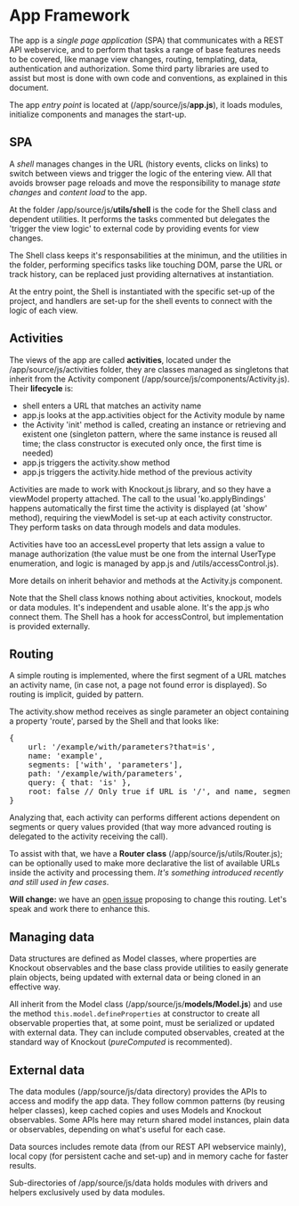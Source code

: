 # App Framework
The app is a *single page application* (SPA) that communicates with a REST API webservice, and to perform that tasks a range of base features needs to be covered, like manage view changes, routing, templating, data, authentication and authorization. Some third party libraries are used to assist but most is done with own code and conventions, as explained in this document.

The app *entry point* is located at (/app/source/js/**app.js**), it loads modules, initialize components and manages the start-up.

## SPA
A *shell* manages changes in the URL (history events, clicks on links) to switch between views and trigger the logic of the entering view. All that avoids browser page reloads and move the responsibility to manage *state changes* and *content load* to the app.

At the folder /app/source/js/**utils/shell** is the code for the Shell class and dependent utilities. It performs the tasks commented but delegates the 'trigger the view logic' to external code by providing events for view changes.

The Shell class keeps it's responsabilities at the minimun, and the utilities in the folder, performing specifics tasks like touching DOM, parse the URL or track history, can be replaced just providing alternatives at instantiation.

At the entry point, the Shell is instantiated with the specific set-up of the project, and handlers are set-up for the shell events to connect with the logic of each view.

## Activities
The views of the app are called **activities**, located under the /app/source/js/activities folder, they are classes managed as singletons that inherit from the Activity component (/app/source/js/components/Activity.js). Their **lifecycle** is:
- shell enters a URL that matches an activity name
- app.js looks at the app.activities object for the Activity module by name
- the Activity 'init' method is called, creating an instance or retrieving and existent one (singleton pattern, where the same instance is reused all time; the class constructor is executed only once, the first time is needed)
- app.js triggers the activity.show method
- app.js triggers the activity.hide method of the previous activity

Activities are made to work with Knockout.js library, and so they have a viewModel property attached. The call to the usual 'ko.applyBindings' happens automatically the first time the activity is displayed (at 'show' method), requiring the viewModel is set-up at each activity constructor. They perform tasks on data through models and data modules.

Activities have too an accessLevel property that lets assign a value to manage authorization (the value must be one from the internal UserType enumeration, and logic is managed by app.js and /utils/accessControl.js).

More details on inherit behavior and methods at the Activity.js component.

Note that the Shell class knows nothing about activities, knockout, models or data modules. It's independent and usable alone. It's the app.js who connect them. The Shell has a hook for accessControl, but implementation is provided externally.

## Routing
A simple routing is implemented, where the first segment of a URL matches an activity name, (in case not, a page not found error is displayed). So routing is implicit, guided by pattern.

The activity.show method receives as single parameter an object containing a property 'route', parsed by the Shell and that looks like:
<pre>
{
    url: '/example/with/parameters?that=is',
    name: 'example',
    segments: ['with', 'parameters'],
    path: '/example/with/parameters',
    query: { that: 'is' },
    root: false // Only true if URL is '/', and name, segments and path will be null
}
</pre>

Analyzing that, each activity can performs different actions dependent on segments or query values provided (that way more advanced routing is delegated to the activity receiving the call).

To assist with that, we have a **Router class** (/app/source/js/utils/Router.js); can be optionally used to make more declarative the list of available URLs inside the activity and processing them. *It's something introduced recently and still used in few cases*.

**Will change:** we have an [open issue](https://github.com/loconomics/loconomics/issues/365) proposing to change this routing. Let's speak and work there to enhance this.

## Managing data
Data structures are defined as Model classes, where properties are Knockout observables and the base class provide utilities to easily generate plain objects, being updated with external data or being cloned in an effective way.

All inherit from the Model class (/app/source/js/**models/Model.js**) and use the method `this.model.defineProperties` at constructor to create all observable properties that, at some point, must be serialized or updated with external data.
They can include computed observables, created at the standard way of Knockout (*pureComputed* is recommented).

## External data
The data modules (/app/source/js/data directory) provides the APIs to access and modify the app data.
They follow common patterns (by reusing helper classes), keep cached copies and uses Models and Knockout observables. Some APIs here may return shared model instances, plain data or observables, depending on what's useful for each case.

Data sources includes remote data (from our REST API webservice mainly), local copy (for persistent cache and set-up) and in memory cache for faster results.

Sub-directories of /app/source/js/data holds modules with drivers and helpers exclusively used by data modules.
